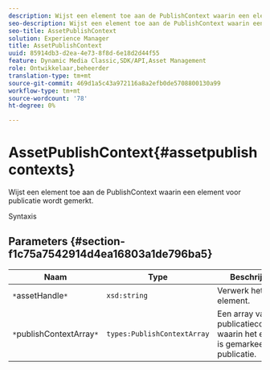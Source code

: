```yaml
---
description: Wijst een element toe aan de PublishContext waarin een element voor publicatie wordt gemerkt.
seo-description: Wijst een element toe aan de PublishContext waarin een element voor publicatie wordt gemerkt.
seo-title: AssetPublishContext
solution: Experience Manager
title: AssetPublishContext
uuid: 85914db3-d2ea-4e73-8f8d-6e18d2d44f55
feature: Dynamic Media Classic,SDK/API,Asset Management
role: Ontwikkelaar,beheerder
translation-type: tm+mt
source-git-commit: 469d1a5c43a972116a8a2efb0de5708800130a99
workflow-type: tm+mt
source-wordcount: '78'
ht-degree: 0%

---
```



# AssetPublishContext{#assetpublishcontexts}

Wijst een element toe aan de PublishContext waarin een element voor publicatie wordt gemerkt.

Syntaxis

## Parameters {#section-f1c75a7542914d4ea16803a1de796ba5}

| Naam | Type | Beschrijving |
|---|---|---|
| `*`assetHandle`*` | `xsd:string` | Verwerk het element. |
| `*`publishContextArray`*` | `types:PublishContextArray` | Een array van publicatiecontexten waarin het element is gemarkeerd voor publicatie. |

